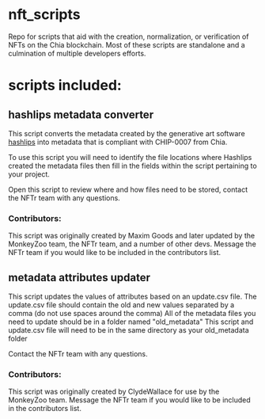 # nft_scripts
Repo for scripts that aid with the creation, normalization, or verification of NFTs on the Chia blockchain. Most of these scripts are standalone and a culmination of multiple developers efforts.

# scripts included:
## hashlips metadata converter
This script converts the metadata created by the generative art software [hashlips](https://github.com/HashLips/hashlips_art_engine) into metadata that is compliant with CHIP-0007 from Chia.

To use this script you will need to identify the file locations where Hashlips created the metadata files then fill in the fields within the script pertaining to your project.

Open this script to review where and how files need to be stored, contact the NFTr team with any questions.

### Contributors:
This script was originally created by Maxim Goods and later updated by the MonkeyZoo team, the NFTr team, and a number of other devs. Message the NFTr team if you would like to be included in the contributors list.

## metadata attributes updater
This script updates the values of attributes based on an update.csv file.
The update.csv file should contain the old and new values separated by a comma (do not use spaces around the comma)
All of the metadata files you need to update should be in a folder named "old_metadata"
This script and update.csv file will need to be in the same directory as your old_metadata folder

Contact the NFTr team with any questions.

### Contributors:
This script was originally created by ClydeWallace for use by the MonkeyZoo team.
Message the NFTr team if you would like to be included in the contributors list.
